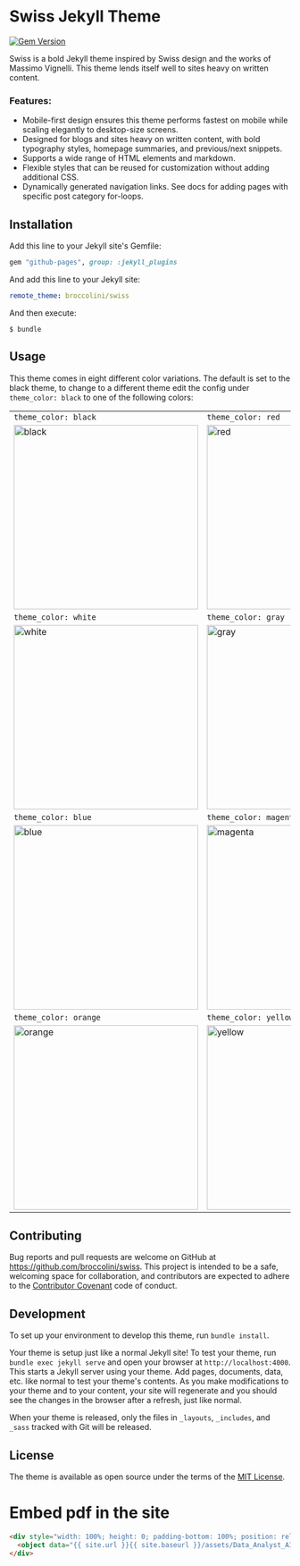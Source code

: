 # Swiss Jekyll Theme

[![Gem Version](https://badge.fury.io/rb/jekyll-swiss.svg)](https://badge.fury.io/rb/jekyll-swiss)

Swiss is a bold Jekyll theme inspired by Swiss design and the works of Massimo Vignelli. This theme lends itself well to sites heavy on written content.

### Features:
* Mobile-first design ensures this theme performs fastest on mobile while scaling elegantly to desktop-size screens.
* Designed for blogs and sites heavy on written content, with bold typography styles, homepage summaries, and previous/next snippets.
* Supports a wide range of HTML elements and markdown.
* Flexible styles that can be reused for customization without adding additional CSS.
* Dynamically generated navigation links. See docs for adding pages with specific post category for-loops.

## Installation

Add this line to your Jekyll site's Gemfile:

```ruby
gem "github-pages", group: :jekyll_plugins
```

And add this line to your Jekyll site:

```yaml
remote_theme: broccolini/swiss
```

And then execute:

    $ bundle

## Usage

This theme comes in eight different color variations. The default is set to the black theme, to change to a different theme edit the config under `theme_color: black` to one of the following colors:

|                                                                                                                                          |                                                                                                                                          |
|:-----------------------------------------------------------------------------------------------------------------------------------------|:-----------------------------------------------------------------------------------------------------------------------------------------|
| `theme_color: black`                                                                                                                     | `theme_color: red`                                                                                                                       |
| <img width="330" alt="black" src="https://cloud.githubusercontent.com/assets/334891/18476835/8d70b330-7999-11e6-8c84-a558906d636e.png">  | <img width="330" alt="red" src="https://cloud.githubusercontent.com/assets/334891/18477185/c53af09a-799a-11e6-9354-b9bf1a7f1826.png">    |
| `theme_color: white`                                                                                                                     | `theme_color: gray`                                                                                                                      |
| <img width="330" alt="white" src="https://cloud.githubusercontent.com/assets/334891/18477206/d9dc55fc-799a-11e6-89f2-b4ae150caa80.png">  | <img width="330" alt="gray" src="https://cloud.githubusercontent.com/assets/334891/18477058/4e61700c-799a-11e6-80a0-805e57f2563e.png">   |
| `theme_color: blue`                                                                                                                      | `theme_color: magenta`                                                                                                                      |
| <img width="330" alt="blue" src="https://cloud.githubusercontent.com/assets/334891/18477240/f03646d2-799a-11e6-8895-25b37d3a1438.png">   | <img width="330" alt="magenta" src="https://cloud.githubusercontent.com/assets/334891/18477252/fb2f5128-799a-11e6-8c8f-e79d9c1884b7.png">   |
| `theme_color: orange`                                                                                                                    | `theme_color: yellow`                                                                                                                    |
| <img width="330" alt="orange" src="https://cloud.githubusercontent.com/assets/334891/18477265/06e302bc-799b-11e6-970e-6461b2a89c57.png"> | <img width="330" alt="yellow" src="https://cloud.githubusercontent.com/assets/334891/18477278/117347aa-799b-11e6-83a8-f82341c143e0.png"> |

## Contributing

Bug reports and pull requests are welcome on GitHub at https://github.com/broccolini/swiss. This project is intended to be a safe, welcoming space for collaboration, and contributors are expected to adhere to the [Contributor Covenant](http://contributor-covenant.org) code of conduct.

## Development

To set up your environment to develop this theme, run `bundle install`.

Your theme is setup just like a normal Jekyll site! To test your theme, run `bundle exec jekyll serve` and open your browser at `http://localhost:4000`. This starts a Jekyll server using your theme. Add pages, documents, data, etc. like normal to test your theme's contents. As you make modifications to your theme and to your content, your site will regenerate and you should see the changes in the browser after a refresh, just like normal.

When your theme is released, only the files in `_layouts`, `_includes`, and `_sass` tracked with Git will be released.

## License

The theme is available as open source under the terms of the [MIT License](http://opensource.org/licenses/MIT).

# Embed pdf in the site

```html
<div style="width: 100%; height: 0; padding-bottom: 100%; position: relative;">
  <object data="{{ site.url }}{{ site.baseurl }}/assets/Data_Analyst_AI_Assistant.pdf" type="application/pdf" style="position: absolute; width: 100%; height: 100%;"></object>
</div>
```